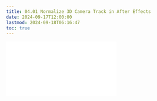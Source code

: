 ```yaml
---
title: 04.01 Normalize 3D Camera Track in After Effects
date: 2024-09-17T12:00:00
lastmod: 2024-09-18T06:16:47
toc: true
---
```


![Link to included file content](../../../../video/after-effects/normalize-3d-camera-track-after-effects.md)
